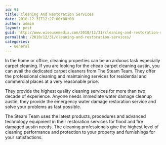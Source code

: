 ```yaml
---
id: 91
title: Cleaning And Restoration Services
date: 2010-12-31T12:27:00+00:00
author: admin
layout: post
guid: http://www.wiseusemedia.com/2010/12/31/cleaning-and-restoration-services/
permalink: /2010/12/31/cleaning-and-restoration-services/
categories:
  - General
---
```

In the home or office, cleaning properties can be an arduous task especially carpet cleaning. If you are looking for the cheap carpet cleaning austin, you can avail the dedicated carpet cleaners from The Steam Team. They offer the professional cleaning and maintaining services for residential and commercial places at a very reasonable price.

They provide the highest quality cleaning services for more than two decade of experience. Anyone needs immediate water damage cleanup austin, they provide the emergency water damage restoration service and solve your problems as fast possible.

The Steam Team uses the latest products, procedures and advanced technology equipment in their restoration services for flood and fire damaged austin needs. The cleaning professionals give the highest level of cleaning performance and protection to your property and furnishings for your satisfactions.